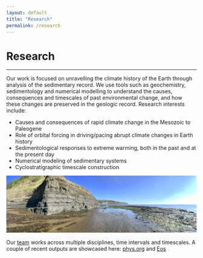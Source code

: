 ```yaml
---
layout: default
title: "Research"
permalink: /research
---
```


# Research
* * *
Our work is focused on unravelling the climate history of the Earth through analysis of the sedimentary record. We use tools such as geochemistry, sedimentology and numerical modelling to understand the causes, consequences and timescales of past environmental change, and how these changes are preserved in the geologic record. Research interests include:

* Causes and consequences of rapid climate change in the Mesozoic to Paleogene
* Role of orbital forcing in driving/pacing abrupt climate changes in Earth history
* Sedimentological responses to extreme warming, both in the past and at the present day
* Numerical modeling of sedimentary systems
* Cyclostratigraphic timescale construction

![Robin Hood's Bay](/images/robinhoods.jpg)

Our [team](/team.md) works across multiple disciplines, time intervals and timescales. A couple of recent outputs are showcased here: [phys.org](https://phys.org/news/2024-10-scientists-duration-major-hyperthermal-event.html) and [Eos](https://eos.org/articles/european-colonists-dramatically-increased-north-american-erosion-rates)
